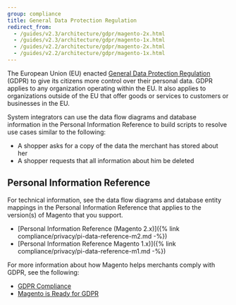 ```yaml
---
group: compliance
title: General Data Protection Regulation
redirect_from:
  - /guides/v2.3/architecture/gdpr/magento-2x.html
  - /guides/v2.3/architecture/gdpr/magento-1x.html
  - /guides/v2.2/architecture/gdpr/magento-2x.html
  - /guides/v2.2/architecture/gdpr/magento-1x.html
---
```


The European Union (EU) enacted [General Data Protection Regulation](https://ec.europa.eu/info/law/law-topic/data-protection_en) (GDPR) to give its citizens more control over their personal data. GDPR applies to any organization operating within the EU. It also applies to organizations outside of the EU that offer goods or services to customers or businesses in the EU.

System integrators can use the data flow diagrams and database information in the Personal Information Reference to build scripts to resolve use cases similar to the following:

-  A shopper asks for a copy of the data the merchant has stored about her
-  A shopper requests that all information about him be deleted

## Personal Information Reference

For technical information, see the data flow diagrams and database entity mappings in the Personal Information Reference that applies to the version(s) of Magento that you support.

-  [Personal Information Reference (Magento 2.x)]({% link compliance/privacy/pi-data-reference-m2.md -%})
-  [Personal Information Reference Magento 1.x)]({% link compliance/privacy/pi-data-reference-m1.md -%})

For more information about how Magento helps merchants comply with GDPR, see the following:

-  [GDPR Compliance](https://docs.magento.com/m2/ee/user_guide/stores/compliance-gdpr.html)
-  [Magento is Ready for GDPR](https://magento.com/gdpr)
